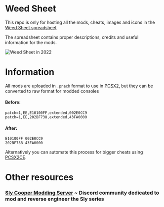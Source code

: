 # Weed Sheet
This repo is only for hosting all the mods, cheats, images and icons in the [Weed Sheet spreadsheet](https://docs.google.com/spreadsheets/d/12eUPni-GbMofoGcAvGEoB3BGuzlzkY7DaH_3v3yMG78/)

The spreadsheet contains proper descriptions, credits and useful information for the mods.

![Weed Sheet in 2022](https://raw.githubusercontent.com/zzamizz/weed-sheet/main/Media/Screenshots/weed%20sheet.jpg)
# Information
All mods are uploaded in ``.pnach`` format to use in [PCSX2](https://pcsx2.net), but they can be converted to raw format for modded consoles
#### Before:
```
patch=1,EE,E10100FF,extended,002E0CC9 
patch=1,EE,202BF738,extended,43FA0000
```
#### After:
```
E10100FF 002E0CC9
202BF738 43FA0000
```
Alternatively you can automate this process for bigger cheats using [PCSX2CE](https://forums.pcsx2.net/Thread-PCSX2CE-PCSX2-Cheat-Converter-Patch-File-Editor).

# Other resources
### [Sly Cooper Modding Server](https://discord.gg/2GSXcEzPJA) ~ Discord community dedicated to mod and reverse engineer the Sly series
